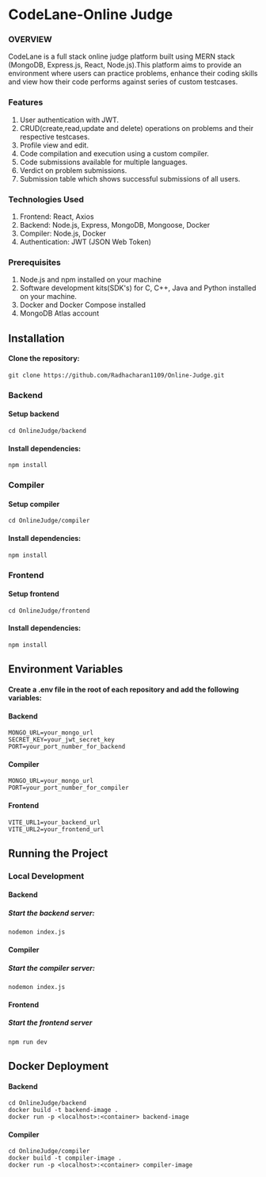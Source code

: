 # CodeLane-Online Judge

### OVERVIEW

CodeLane is a full stack online judge platform built using MERN stack (MongoDB, Express.js, React, Node.js).This platform aims to provide an environment where users can practice problems, enhance their coding skills and view how their code performs against series of custom testcases.

### Features

1. User authentication with JWT.
2. CRUD(create,read,update and delete) operations on problems and their respective testcases. 
3. Profile view and edit.
4. Code compilation and execution using a custom compiler.
5. Code submissions available for multiple languages.
6. Verdict on problem submissions.
7. Submission table which shows successful submissions of all users.

### Technologies Used

1. Frontend: React, Axios
2. Backend: Node.js, Express, MongoDB, Mongoose, Docker
3. Compiler: Node.js, Docker
4. Authentication: JWT (JSON Web Token)

### Prerequisites
1. Node.js and npm installed on your machine
2. Software development kits(SDK's) for C, C++, Java and Python installed on your machine.
3. Docker and Docker Compose installed
4. MongoDB Atlas account

## Installation

#### Clone the repository:

```git
git clone https://github.com/Radhacharan1109/Online-Judge.git
```
### Backend
#### Setup backend
```git
cd OnlineJudge/backend
```
#### Install dependencies:

```git
npm install
```

### Compiler
#### Setup compiler
```git
cd OnlineJudge/compiler
```
 #### Install dependencies:
 ```git
npm install
```

### Frontend
#### Setup frontend
```git
cd OnlineJudge/frontend
```
 #### Install dependencies:
 ```git
npm install
```

## Environment Variables
#### Create a .env file in the root of each repository and add the following variables:

#### Backend  
```
MONGO_URL=your_mongo_url
SECRET_KEY=your_jwt_secret_key
PORT=your_port_number_for_backend 
```

#### Compiler 
```
MONGO_URL=your_mongo_url
PORT=your_port_number_for_compiler
```

#### Frontend 
```
VITE_URL1=your_backend_url
VITE_URL2=your_frontend_url
```

## Running the Project
### Local Development
#### Backend
##### Start the backend server:

```git
nodemon index.js
```

#### Compiler
##### Start the compiler server:

```git
nodemon index.js
```

#### Frontend
##### Start the frontend server

```git
npm run dev
```

## Docker Deployment
#### Backend
```git
cd OnlineJudge/backend
docker build -t backend-image .
docker run -p <localhost>:<container> backend-image
```
#### Compiler
```git
cd OnlineJudge/compiler
docker build -t compiler-image .
docker run -p <localhost>:<container> compiler-image
```
